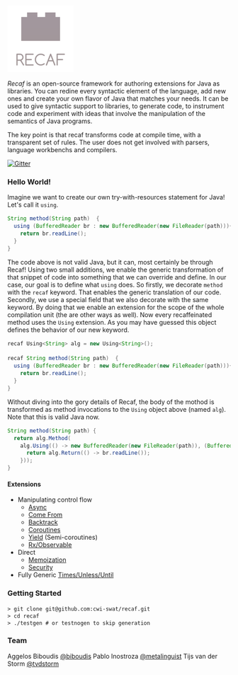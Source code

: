 
<img src="/resources/recaf.png" width="150">

_Recaf_ is an open-source framework for authoring extensions for Java as libraries. You can redine every syntactic element of the language, add new ones and create your own flavor of Java that matches your needs. It can be used to give syntactic support to libraries, to generate code, to instrument code and experiment with ideas that involve the manipulation of the semantics of Java programs. 

The key point is that recaf transforms code at compile time, with a transparent set of rules. The user does not get involved with parsers, language workbenchs and compilers.  

[![Gitter](https://badges.gitter.im/cwi-swat/recaf.svg)](https://gitter.im/cwi-swat/recaf?utm_source=badge&utm_medium=badge&utm_campaign=pr-badge)

### Hello World!

Imagine we want to create our own try-with-resources statement for Java! Let's call it ```using```.
```Java
String method(String path)  {
  using (BufferedReader br : new BufferedReader(new FileReader(path))){ 
    return br.readLine();
  }
}
```

The code above is not valid Java, but it can, most certainly be through Recaf! Using two small additions, we enable the generic transformation of that snippet of code into something that we can override and define. In our case, our goal is to define what ```using``` does. So firstly, we decorate ```method``` with the ```recaf``` keyword. That enables the generic translation of our code. Secondly, we use a special field that we also decorate with the same keyword. By doing that we enable an extension for the scope of the whole compilation unit (the are other ways as well). Now every recaffeinated method uses the ```Using``` extension. As you may have guessed this object defines the behavior of our new keyword.

```Java
recaf Using<String> alg = new Using<String>();

recaf String method(String path)  {
  using (BufferedReader br : new BufferedReader(new FileReader(path))){ 
    return br.readLine();
  }
}
```

Without diving into the gory details of Recaf, the body of the mothod is transformed as method invocations to the ```Using``` object above (named ```alg```). Note that this is valid Java now.
```Java
String method(String path) {
  return alg.Method(
    alg.Using(() -> new BufferedReader(new FileReader(path)), (BufferedReader br) -> {
      return alg.Return(() -> br.readLine());
    }));
}	
```

#### Extensions

- Manipulating control flow
  - [Async](https://github.com/cwi-swat/recaf/blob/master/recaf-runtime/src/main/java/recaf/demo/cps/Async.java)
  - [Come From](https://github.com/cwi-swat/recaf/blob/master/recaf-runtime/src/main/java/recaf/demo/cps/ComeFrom.java)
  - [Backtrack](https://github.com/cwi-swat/recaf/blob/master/recaf-runtime/src/main/java/recaf/demo/cps/Backtrack.java)
  - [Coroutines](https://github.com/cwi-swat/recaf/blob/master/recaf-runtime/src/main/java/recaf/demo/cps/Coroutine.java)
  - [Yield](https://github.com/cwi-swat/recaf/blob/master/recaf-runtime/src/main/java/recaf/demo/cps/Iter.java) (Semi-coroutines)
  - [Rx/Observable](https://github.com/cwi-swat/recaf/blob/master/recaf-runtime/src/main/java/recaf/demo/cps/StreamExt.java)
- Direct
  - [Memoization](https://github.com/cwi-swat/recaf/blob/master/recaf-runtime/src/main/java/recaf/demo/direct/Memo.java)
  - [Security](https://github.com/cwi-swat/recaf/blob/master/recaf-runtime/src/main/java/recaf/demo/direct/Security.java)
- Fully Generic [Times/Unless/Until](https://github.com/cwi-swat/recaf/tree/master/recaf-runtime/src/main/java/recaf/demo/generic)

### Getting Started

```shell
> git clone git@github.com:cwi-swat/recaf.git
> cd recaf
> ./testgen # or testnogen to skip generation
```

### Team
Aggelos Biboudis [@biboudis](https://twitter.com/biboudis)
Pablo Inostroza [@metalinguist](https://twitter.com/metalinguist)
Tijs van der Storm [@tvdstorm](https://twitter.com/tvdstorm)



